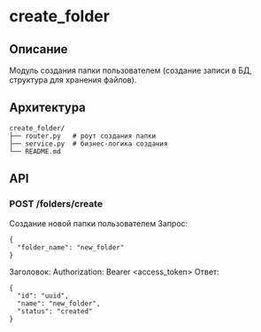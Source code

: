 # create_folder

## Описание
Модуль создания папки пользователем (создание записи в БД, структура для хранения файлов).

## Архитектура
```
create_folder/
├── router.py   # роут создания папки
├── service.py  # бизнес-логика создания
└── README.md
```

## API

### POST /folders/create
Создание новой папки пользователем
Запрос:
```
{
  "folder_name": "new_folder"
}
```
Заголовок: Authorization: Bearer <access_token>
Ответ:
```
{
  "id": "uuid",
  "name": "new_folder",
  "status": "created"
}
```
